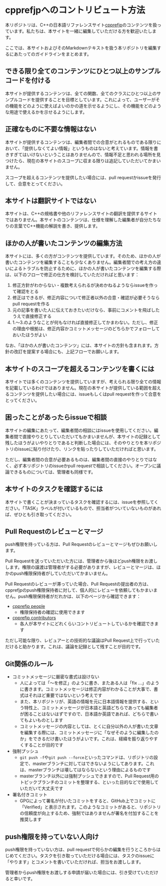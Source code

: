 # cpprefjpへのコントリビュート方法
本リポジトリは、C++の日本語リファレンスサイト[cpprefjp](https://cpprefjp.github.io/)のコンテンツを扱っています。私たちは、本サイトを一緒に編集していただける方を歓迎いたします。

ここでは、本サイトおよびそのMarkdownテキストを扱う本リポジトリを編集するにあたってのガイドラインをまとめます。

## できる限り全てのコンテンツにひとつ以上のサンプルコードを付ける
本サイトが提供するコンテンツは、全ての関数、全てのクラスにひとつ以上のサンプルコードを提供することを目標としています。これによって、ユーザーがその機能をどのように使えばよいのかの道を示せるようにし、その機能をどのような用途で使えるかを示せるようにします。


## 正確なものに不要な情報はない
本サイトが提供するコンテンツは、編集者間での合意がとれるものである限りにおいて、「提供しなくてよい情報」というものはないと考えています。情報を書きすぎてはいけないということはありませんので、情報不足と思われる場所を見つけたら、現在の本サイトのスコープに収まる限りは追記していただいてかまいません。

スコープを超えるコンテンツを提供したい場合には、pull requestかissueを発行して、合意をとってください。


## 本サイトは翻訳サイトではない
本サイトは、C++の規格書や他のリファレンスサイトの翻訳を提供するサイトではありません。本サイトのコンテンツは、仕様を理解した編集者が自分たちなりの言葉でC++機能の解説を書き、提供します。


## ほかの人が書いたコンテンツの編集方法
本サイトには、多くの方がコンテンツを提供しています。そのため、ほかの人が書いたコンテンツを編集することも少なくありません。編集者間での考え方の違いによるトラブルを防止するために、ほかの人が書いたコンテンツを編集する際は、以下のフローで修正の仕方を検討していただければと思います：

1. 修正方針がわからない・複数考えられるが決めかねるようならissueを作って確認をとる
2. 修正はできるが、修正内容について修正者以外の合意・確認が必要そうならpull requestを作る
3. 元の記事を書いた人に伝えておきたいだけなら、事前にコメントを飛ばしたうえで直接修正する
4. 1.〜3.のようなことが何もなければ直接修正してかまわない。ただし、修正の理由や根拠は、修正内容かコミットメッセージのどちらかでフォローしておいたほうがよい

なお、「ほかの人が書いたコンテンツ」には、本サイトの方針も含まれます。方針の改訂を提案する場合にも、上記フローでお願いします。


## 本サイトのスコープを超えるコンテンツを書くには
本サイトでは多くのコンテンツを提供していますが、考えられる限り全ての情報を記載しているわけではありません。現在の本サイトが提供している範囲を超えるコンテンツを提供したい場合には、issueもしくはpull requestを作って合意をとってください。


## 困ったことがあったらissueで相談
本サイトの編集にあたって、編集者間の相談にはissueを使用してください。編集者間で直接やりとりしていただいてもかまいませんが、本サイトの記録として残したほうがよいやりとりであると判断した場合には、そのやりとりを本リポジトリのissueに貼り付けたり、リンクを貼ったりしていただければと思います。

ただし、編集者間の合意が必要あるものは、編集者間の直接のやりとりではなく、必ず本リポジトリのissueかpull requestで相談してください。オープンに議論できるものについては、管理者も同様です。


## 本サイトのタスクを確認するには
本サイトで書くことが決まっているタスクを確認するには、issueを参照してください。「TASK」ラベルが付いているもので、担当者がついていないものがあれば、ぜひとも引き取ってください。


## Pull Requestのレビューとマージ
push権限を持っている方は、Pull Requestのレビューとマージもぜひお願いします。

Pull Requestを送っていただいた方には、管理者から後ほどpush権限をお渡しします。権限の譲渡は管理者がする必要がありますが、レビューとマージは、ほかのpush権限保持者がしていただいてかまいません。

Pull Requestのレビューが滞っていた場合、Pull Requestの提出者の方は、cpprefjpのpush権限保持者に対して、個人的にレビューを依頼してもかまいません。push権限保持者がだれかは、以下のページから確認できます：

- [cpprefjp people](https://github.com/orgs/cpprefjp/people)
    - 権限保持者の確認に使用できます
- [cpprefjp contributors](https://github.com/cpprefjp/site/graphs/contributors)
    - 各人が本サイトにどれくらいコントリビュートしているかを確認できます

ただし可能な限り、レビュアーとの技術的な議論はPull Request上で行っていただけると助かります。これは、議論を記録として残すことが目的です。


## Git関係のルール
- コミットメッセージに厳密な書式は設けない
    - 人によっては「〜を修正」のように書き、またある人は「fix ...」のように書きます。コミットメッセージは修正内容がわかることが大事で、書式はそれほど重要ではないという考えです
    - また、本リポジトリが、英語の情報を元に日本語情報を提供する、という特性上、コミットメッセージが日本語と英語どちらであっても編集者が困ることはないはずですので、日本語か英語であれば、どちらで書いてもよいものとします
    - コミットメッセージの内容としては、とくに自分以外の人が書いた文章を編集する際には、コミットメッセージに「なぜそのように編集したのか」をできるだけ書いたほうがよいです。これは、経緯を振り返りやすくすることが目的です
- 強制プッシュ
    - `git push -f`や`git push --force`といったコマンドは、リポジトリの設定で、masterブランチに対してはできないようにしてあります。これは、masterブランチは壊してはならないという理由によるものです
    - masterブランチ以外には強制プッシュできますので、Pull Request用のトピックブランチのコミットを整理する、といった目的などで使用していただいて大丈夫です
- 署名付きコミット
    - GPGによって署名が付いたコミットをすると、GitHub上でコミットに「Verified」と表示されます。このようなコミットがあると、リポジトリの信頼度が向上するため、強制ではありませんが署名を付加することを推奨します


## push権限を持っていない人向け
push権限を持っていない方は、pull requestで何らかの編集を行うところからはじめてください。タスクを引き取っていただける場合には、タスクのissueに「やります」とコメントを書いていただければ、担当をお渡しします。

管理者からpush権限をお渡しする申請が届いた場合には、引き受けていただけると幸いです。

